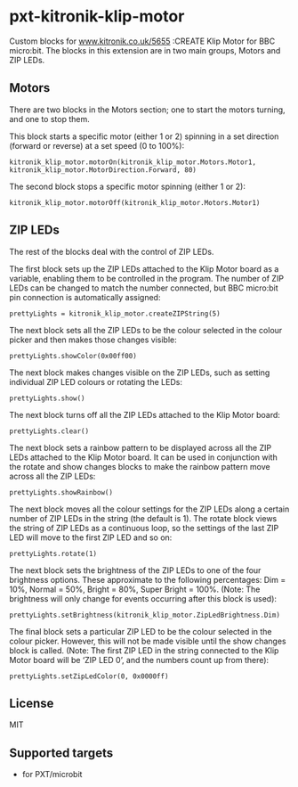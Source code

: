 # pxt-kitronik-klip-motor

Custom blocks for www.kitronik.co.uk/5655 :CREATE Klip Motor for BBC micro:bit.
The blocks in this extension are in two main groups, Motors and ZIP LEDs.

## Motors

There are two blocks in the Motors section; one to start the motors turning, and one to stop them.

This block starts a specific motor (either 1 or 2) spinning in a set direction (forward or reverse) at a set speed (0 to 100%):
```blocks
kitronik_klip_motor.motorOn(kitronik_klip_motor.Motors.Motor1, kitronik_klip_motor.MotorDirection.Forward, 80)
```

The second block stops a specific motor spinning (either 1 or 2):
```blocks
kitronik_klip_motor.motorOff(kitronik_klip_motor.Motors.Motor1)
```

## ZIP LEDs

The rest of the blocks deal with the control of ZIP LEDs.

The first block sets up the ZIP LEDs attached to the Klip Motor board as a variable, enabling them to be controlled in the program. The number of ZIP LEDs can be changed to match the number connected, but BBC micro:bit pin connection is automatically assigned:
```blocks
prettyLights = kitronik_klip_motor.createZIPString(5)
```

The next block sets all the ZIP LEDs to be the colour selected in the colour picker and then makes those changes visible:
```blocks
prettyLights.showColor(0x00ff00)
```

The next block makes changes visible on the ZIP LEDs, such as setting individual ZIP LED colours or rotating the LEDs:
```blocks
prettyLights.show()
```

The next block turns off all the ZIP LEDs attached to the Klip Motor board:
```blocks
prettyLights.clear()
```

The next block sets a rainbow pattern to be displayed across all the ZIP LEDs attached to the Klip Motor board. It can be used in conjunction with the rotate and show changes blocks to make the rainbow pattern move across all the ZIP LEDs:
```blocks
prettyLights.showRainbow()
```

The next block moves all the colour settings for the ZIP LEDs along a certain number of ZIP LEDs in the string (the default is 1). The rotate block views the string of ZIP LEDs as a continuous loop, so the settings of the last ZIP LED will move to the first ZIP LED and so on:
```blocks
prettyLights.rotate(1)
```

The next block sets the brightness of the ZIP LEDs to one of the four brightness options. These approximate to the following percentages: Dim = 10%, Normal = 50%, Bright = 80%, Super Bright = 100%. (Note: The brightness will only change for events occurring after this block is used):
```blocks
prettyLights.setBrightness(kitronik_klip_motor.ZipLedBrightness.Dim)
```

The final block sets a particular ZIP LED to be the colour selected in the colour picker. However, this will not be made visible until the show changes block is called. (Note: The first ZIP LED in the string connected to the Klip Motor board will be ‘ZIP LED 0’, and the numbers count up from there):
```blocks
prettyLights.setZipLedColor(0, 0x0000ff)
```

## License

MIT

## Supported targets

* for PXT/microbit

